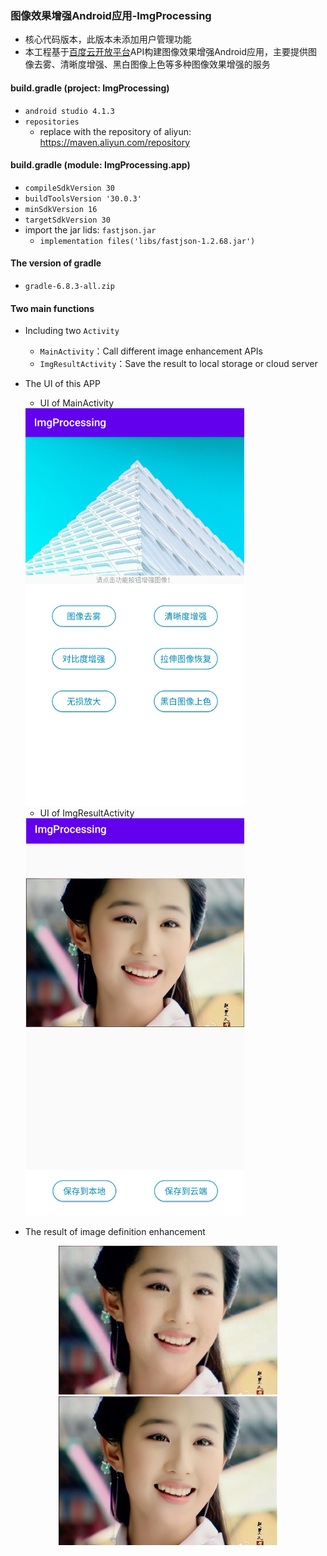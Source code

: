 ### 图像效果增强Android应用-ImgProcessing
+ 核心代码版本，此版本未添加用户管理功能
+ 本工程基于[百度云开放平台](https://cloud.baidu.com/product/imageprocess)API构建图像效果增强Android应用，主要提供图像去雾、清晰度增强、黑白图像上色等多种图像效果增强的服务

#### build.gradle (project: ImgProcessing)

+ `android studio 4.1.3`
+ `repositories`
  + replace with the repository of aliyun: https://maven.aliyun.com/repository

#### build.gradle (module: ImgProcessing.app)

+ `compileSdkVersion 30`
+ `buildToolsVersion '30.0.3'`
+ `minSdkVersion 16`
+ `targetSdkVersion 30`
+ import the jar lids: `fastjson.jar`
  + `implementation files('libs/fastjson-1.2.68.jar')`

#### The version of gradle

+ `gradle-6.8.3-all.zip`

#### Two main functions

+ Including two `Activity`
  + `MainActivity`：Call different image enhancement APIs
  + `ImgResultActivity`：Save the result to local storage or cloud server

+ The UI of this APP

  + UI of MainActivity

  <img src="readme.assets/MainActivity.JPG" width="350" />

  + UI of ImgResultActivity

  <img src="readme.assets/result.png" width="350" />

+ The result of image definition enhancement

 <center class="half">
     <img src="readme.assets/input-1618494953363.jpg" width="350"/><img src="readme.assets/output.jpg" width="350"/>
 </center>

